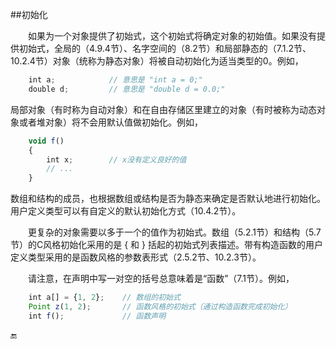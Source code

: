 ##初始化

&emsp;&emsp;如果为一个对象提供了初始式，这个初始式将确定对象的初始值。如果没有提供初始式，全局的（4.9.4节）、名字空间的（8.2节）和局部静态的（7.1.2节、10.2.4节）对象（统称为静态对象）将被自动初始化为适当类型的0。例如，

```javascript
    int a;            // 意思是 "int a = 0;"
    double d;         // 意思是 "double d = 0.0;"
```

局部对象（有时称为自动对象）和在自由存储区里建立的对象（有时被称为动态对象或者堆对象）将不会用默认值做初始化。例如，

```javascript
    void f()
    {
        int x;        // x没有定义良好的值
        // ...
    }
```

数组和结构的成员，也根据数组或结构是否为静态来确定是否默认地进行初始化。用户定义类型可以有自定义的默认初始化方式（10.4.2节）。

&emsp;&emsp;更复杂的对象需要以多于一个的值作为初始式。数组（5.2.1节）和结构（5.7节）的C风格初始化采用的是 { 和 } 括起的初始式列表描述。带有构造函数的用户定义类型采用的是函数风格的参数表形式（2.5.2节、10.2.3节）。

&emsp;&emsp;请注意，在声明中写一对空的括号总意味着是“函数”（7.1节）。例如，

```javascript
    int a[] = {1, 2};    // 数组的初始式
    Point z(1, 2);       // 函数风格的初始式（通过构造函数完成初始化）
    int f();             // 函数声明
```

🔚













